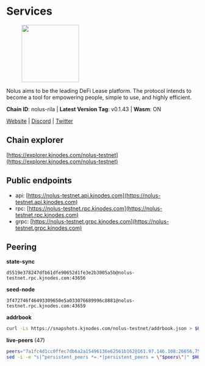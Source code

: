 # Services

<figure><img src="https://raw.githubusercontent.com/kj89/testnet_manuals/main/pingpub/logos/nolus.png" width="150" alt=""><figcaption></figcaption></figure>

Nolus aims to be the leading DeFi Lease platform. The protocol  intends to become a tool for empowering people, simple to use, and highly efficient.

**Chain ID**: nolus-rila | **Latest Version Tag**: v0.1.43 | **Wasm**: ON

[Website](https://www.nolus.io) | [Discord](https://discord.gg/nolus-protocol) | [Twitter](https://twitter.com/NolusProtocol)




## Chain explorer
[https://explorer.kjnodes.com/nolus-testnet](https://explorer.kjnodes.com/nolus-testnet)

## Public endpoints

* api: [https://nolus-testnet.api.kjnodes.com](https://nolus-testnet.api.kjnodes.com)
* rpc: [https://nolus-testnet.rpc.kjnodes.com](https://nolus-testnet.rpc.kjnodes.com)
* grpc: [https://nolus-testnet.grpc.kjnodes.com](https://nolus-testnet.grpc.kjnodes.com)

## Peering

**state-sync**

```text
d5519e378247dfb61dfe90652d1fe3e2b3005a5b@nolus-testnet.rpc.kjnodes.com:43656
```

**seed-node**

```text
3f472746f46493309650e5a033076689996c8881@nolus-testnet.rpc.kjnodes.com:43659
```

**addrbook**
```bash
curl -Ls https://snapshots.kjnodes.com/nolus-testnet/addrbook.json > $HOME/.nolus/config/addrbook.json
```

**live-peers** (47)
```bash
peers="7a1fc4d1cc0ffec7db6a2a15496136e62561b162@161.97.146.108:26656,75e342106439e3af13fff1fd152be6e70ebf0288@65.108.200.60:18656,8b0b427b4567a7a66f05fab1146ee97b52ad7958@93.189.30.119:26656,2f733fee182504c70f38be10f083263ead4a579e@14.238.7.58:26656,5c2a752c9b1952dbed075c56c600c3a79b58c395@195.3.220.135:27016,0bf243a286a9d63fa9fb28a702299523e43c3228@167.86.98.27:26656,33f4b7f56b6708526f0638162f020394de0ce5e9@65.21.229.33:28656,268802ea8a7f061cb26912ac00d2703625c85c5e@194.147.58.77:26656,0caa74238bfad2c66b2708a5aa71555e81f95074@159.223.72.87:26656,43e6a1f6f6d0d8d1fd7e7f8e13ca92ca3969433e@65.21.207.188:26656,330f3b716cf7c20d3a054aed2508b2de9f06ec2d@38.242.205.160:26656,0f567a01713d06ac6543ecf8233d3f76587ab91e@198.71.52.213:26656,4e843fdfd29804e0a49fbd416574f13c37fc6b67@89.117.62.160:26656,5ea269accda92e81817f46ed016166289fd0dea8@217.76.49.115:26656,9a8f64ca5274bb61504988f2cc52dde35ea2ccc2@45.85.249.165:26656,982e4b1fae74b220b3650cf2caa04ada8cf65a52@89.117.55.120:26656,75130ca6214876424951298779f489b98a38ac0c@159.223.40.243:26656,9902fd84b9470cb4fc5183f8d20b3deb7fa4d3a6@89.117.63.18:26656,24d2dd181381679b610d3152f302c4d5c19c2779@62.171.186.243:26656,59fed829a4b56774afbaab0b496df32092510d47@85.208.51.113:26656,6427076ade32a365c8cd888f40f24ea1dfbfea27@51.79.229.1:31203,77f535f833732fa794f7c4837060ae7ecd98f3a4@89.163.142.196:43656,be52cb058e6e402d568807cb0432d940ecd6e4c9@139.99.217.221:26656,78e20362744b6056ab437bf46a6b09df6a728c9c@217.79.178.10:35656,8b2d481a8e71de7d5b8cfc2f5eb5ebbee0712ebb@144.126.193.20:26656,948a7a170499a1742f8088f0700f3ab570be3f28@65.109.235.58:26656,c6e7b095d965209c8d15086c2a173627fb9b29e1@161.97.169.22:26656,c2e4fa7106f06c9621e884916eec11610ed4f475@164.68.124.35:23656,fc09de12bbd853858ac6196e8560a65b9ab3197c@217.199.117.158:26656,3ccafdfbb693dd095f4c2f701deddae50ef5e9d2@65.109.90.171:26656,cbd27be24d963c85d6720ea82771c78c3cd69bda@217.76.53.152:26656,bd8c8bf0d613f0ec05f8b17f4fd48f7036cbc212@94.250.201.130:28656,51abbd224cbeaeb6d1a962d07894b356d174e948@38.242.248.112:26656,13ab8d2999631fffece0fcafb2b3aa1a2ff58cc2@64.226.72.151:26656,5287679bd257e2bca0fd084eeac5601f4955f8b2@217.76.53.151:26656,79eea22837193c2b8e4d9ad1c633486f30faaa1c@144.76.27.79:56656,d95efc810d8519321816047670b3032db07ac6ee@91.229.245.219:26656,38eb1e3202a520ab6288b281217dc613f4df3965@206.189.32.170:26656,48c4a9e521dff1b7c801c5faf51b1277a09d459f@188.166.176.164:26656,d5519e378247dfb61dfe90652d1fe3e2b3005a5b@65.109.68.190:43656,4662d2725d1791922fba8afedc9a7d4f649b2e71@65.109.93.58:42656,8bfc455f7ca881253e32f903b467c1007abcda26@170.64.161.113:26656,fbb2458435763cec86eb717b3dd77204db20ec41@149.102.128.77:26656,441ee01f2bb396bf4116f197e4d9eefbd88f5e10@65.109.122.105:60756,37e75ce4fd6fc084baae78004ed15bbee053c0ca@161.97.175.135:26656,e19fa1dc701b4f0dbbe02ef0ead3b57d2a513429@65.109.169.175:26656,771421c6b94168d7ac517b0556e28a8bca99e0da@65.21.200.54:42656"
sed -i -e "s|^persistent_peers *=.*|persistent_peers = \"$peers\"|" $HOME/.nolus/config/config.toml
```
